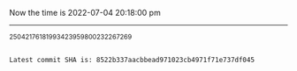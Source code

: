 Now the time is 2022-07-04 20:18:00 pm

---

<small>25042176181993423959800232267269</small>

```txt

Latest commit SHA is: 8522b337aacbbead971023cb4971f71e737df045
```
